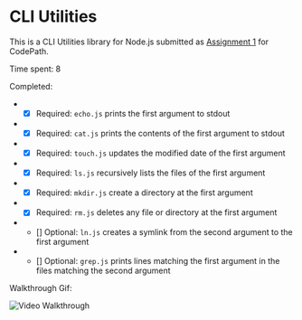 # CLI Utilities

This is a CLI Utilities library for Node.js submitted as [Assignment 1](http://courses.codepath.com/courses/nodejs_fast_track/unit/1#!assignment) for CodePath.

Time spent: 8

Completed:

* - [x] Required: `echo.js` prints the first argument to stdout
* - [x] Required: `cat.js` prints the contents of the first argument to stdout
* - [x] Required: `touch.js` updates the modified date of the first argument
* - [X] Required: `ls.js` recursively lists the files of the first argument
* - [X] Required: `mkdir.js` create a directory at the first argument
* - [X] Required: `rm.js` deletes any file or directory at the first argument
* - [] Optional: `ln.js` creates a symlink from the second argument to the first argument
* - [] Optional: `grep.js` prints lines matching the first argument in the files matching the second argument

Walkthrough Gif:

![Video Walkthrough](https://cloud.githubusercontent.com/assets/3333982/13944725/e7e11fe4-efc4-11e5-9ada-3c7c9ba39caa.gif)
